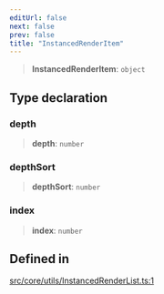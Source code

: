 ```yaml
---
editUrl: false
next: false
prev: false
title: "InstancedRenderItem"
---
```


> **InstancedRenderItem**: `object`

## Type declaration

### depth

> **depth**: `number`

### depthSort

> **depthSort**: `number`

### index

> **index**: `number`

## Defined in

[src/core/utils/InstancedRenderList.ts:1](https://github.com/agargaro/instanced-mesh/blob/09034c570fc8bedebf7b7757d2f658100710378c/src/core/utils/InstancedRenderList.ts#L1)
